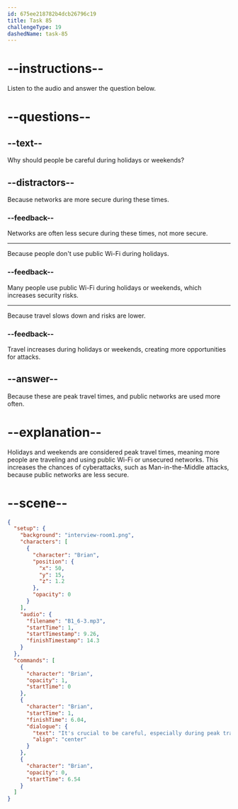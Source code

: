 ```yaml
---
id: 675ee218782b4dcb26796c19
title: Task 85
challengeType: 19
dashedName: task-85
---
```


<!-- (Audio) Brian: It's crucial to be careful, especially during peak travel times, like holidays or weekends. -->

# --instructions--

Listen to the audio and answer the question below.

# --questions--

## --text--

Why should people be careful during holidays or weekends?

## --distractors--

Because networks are more secure during these times.

### --feedback--

Networks are often less secure during these times, not more secure.

---

Because people don't use public Wi-Fi during holidays.

### --feedback--

Many people use public Wi-Fi during holidays or weekends, which increases security risks.

---

Because travel slows down and risks are lower.

### --feedback--

Travel increases during holidays or weekends, creating more opportunities for attacks.

## --answer--

Because these are peak travel times, and public networks are used more often.

# --explanation--

Holidays and weekends are considered peak travel times, meaning more people are traveling and using public Wi-Fi or unsecured networks. This increases the chances of cyberattacks, such as Man-in-the-Middle attacks, because public networks are less secure.

# --scene--

```json
{
  "setup": {
    "background": "interview-room1.png",
    "characters": [
      {
        "character": "Brian",
        "position": {
          "x": 50,
          "y": 15,
          "z": 1.2
        },
        "opacity": 0
      }
    ],
    "audio": {
      "filename": "B1_6-3.mp3",
      "startTime": 1,
      "startTimestamp": 9.26,
      "finishTimestamp": 14.3
    }
  },
  "commands": [
    {
      "character": "Brian",
      "opacity": 1,
      "startTime": 0
    },
    {
      "character": "Brian",
      "startTime": 1,
      "finishTime": 6.04,
      "dialogue": {
        "text": "It's crucial to be careful, especially during peak travel times like holidays or weekends.",
        "align": "center"
      }
    },
    {
      "character": "Brian",
      "opacity": 0,
      "startTime": 6.54
    }
  ]
}
```

